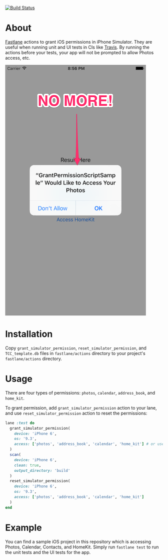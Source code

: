 [![Build Status](https://travis-ci.org/nicnocquee/fastgrant.svg?branch=master)](https://travis-ci.org/nicnocquee/fastgrant)

About
==

[Fastlane](https://github.com/fastlane/fastlane) actions to grant iOS permissions in iPhone Simulator. They are useful when running unit and UI tests in CIs like [Travis](https://travis-ci.org). By running the actions before your tests, your app will not be prompted to allow Photos access, etc.

![](https://raw.githubusercontent.com/nicnocquee/fastgrant/master/preview.png)

Installation
==

Copy `grant_simulator_permission`, `reset_simulator_permission`, and `TCC_template.db` files in `fastlane/actions` directory to your project's `fastlane/actions` directory.

Usage
==

There are four types of permissions: `photos`, `calendar`, `address_book`, and `home_kit`.

To grant permission, add `grant_simulator_permission` action to your lane, and use `reset_simulator_permission` action to reset the permissions:

```ruby
lane :test do
  grant_simulator_permission(
    device: 'iPhone 6',
    os: '9.3',
    access: ['photos', 'address_book', 'calendar', 'home_kit'] # or use ['all']
  )
  scan(
    device: 'iPhone 6',
    clean: true,
    output_directory: 'build'
  )
  reset_simulator_permission(
    device: 'iPhone 6',
    os: '9.3',
    access: ['photos', 'address_book', 'calendar', 'home_kit']
  )
end
```

Example
==

You can find a sample iOS project in this repository which is accessing Photos, Calendar, Contacts, and HomeKit. Simply run `fastlane test` to run the unit tests and the UI tests for the app.
